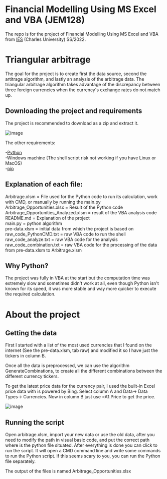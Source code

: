 # Financial Modelling Using MS Excel and VBA (JEM128)
The repo is for the project of Financial Modelling Using MS Excel and VBA from [IES](https://is.cuni.cz/studium/predmety/index.php?do=predmet&kod=JEM128) (Charles University) SS/2022.

# Triangular arbitrage
The goal for the project is to create first the data source, second the artitrage algorithm, and lastly an analysis of the arbitrage data. 
The triangular arbitrage algorithm takes advantage of the discrepancy between three foreign currencies when the currency's exchange rates do not match up.

## Downloading the project and requirements
The project is recommended to download as a zip and extract it.

![image](https://github.com/MyAscii/JEM128-IES/assets/68503801/fccd2466-22ab-4412-b6d5-a4407500dc26)

The other requirements:

-[Python](https://www.python.org/downloads/) <br>
-Windows machine (The shell script risk not working if you have Linux or MacOS) <br>
-[pip](https://pip.pypa.io/en/stable/installation/)

## Explanation of each file:

Arbitrage.xlsm = File used for the Python code to run its calculation, work with CMD, or manually by running the main.py <br>
Arbitrage_Opportunities.xlsx = Result of the Python code <br>
Arbitrage_Opportunities_Analyzed.xlsm = result of the VBA analysis code <br>
README.md = Explanation of the project <br>
main.py = python algorithm <br>
pre-data.xlsm = initial data from which the project is based on <br>
raw_code_PythonCMD.txt = raw VBA code to run the shell <br>
raw_code_analyze.txt = raw VBA code for the analysis <br>
raw_code_combination.txt = raw VBA code for the processing of the data from pre-data.xlsm to Arbitrage.xlsm

## Why Python?
The project was fully in VBA at the start but the computation time was extremely slow and sometimes didn't work at all, even though Python isn't known for its speed, it was more stable and way more quicker to execute the required calculation. 

# About the project

## Getting the data
First I started with a list of the most used currencies that I found on the internet (See the pre-data.xlsm, tab raw) and modified it so I have just the tickers in column B.

Once all the data is preprocessed, we can use the algorithm GenerateCombinations, to create all the different combinations between the different currency tickers.

To get the latest price data for the currency pair, I used the built-in Excel price data with is powered by Bing. Select column A and Data-> Data Types-> Currencies. Now in column B just use =A1.Price to get the price.

![image](https://github.com/MyAscii/JEM128-IES/assets/68503801/53776153-7e30-4ba9-8fbf-74425f883abb)

## Running the script
Open arbitrage.xlsm, import your new data or use the old data, after you need to modify the path in visual basic code, and put the correct path where is the python file situated. After everything is done you can click to run the script. It will open a CMD command line and write some commands to run the Python script. If this seems scary to you, you can run the Python file separately. 

The output of the files is named Arbitrage_Opportunities.xlsx
